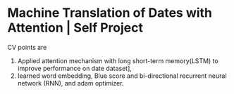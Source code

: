 # Machine Translation of Dates with Attention  | Self Project

CV points are

1. Applied attention mechanism with long short-term memory(LSTM) to improve performance on date dataset],
2. learned word embedding, Blue score and bi-directional recurrent neural network (RNN), and adam optimizer. 
